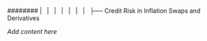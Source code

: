 ######## |   |   |   |   |   |   |   ├── Credit Risk in Inflation Swaps and Derivatives

*Add content here*
